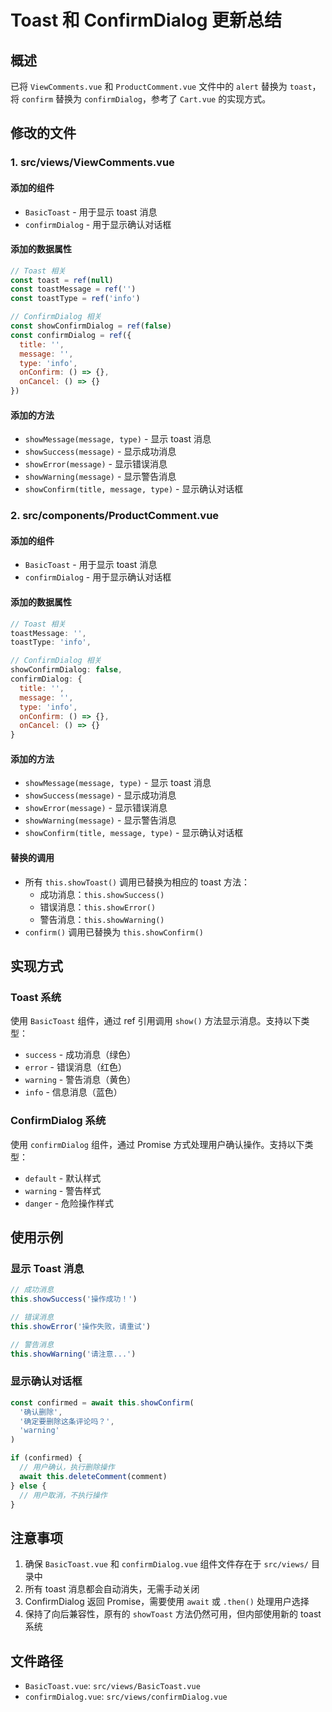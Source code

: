 # Toast 和 ConfirmDialog 更新总结

## 概述
已将 `ViewComments.vue` 和 `ProductComment.vue` 文件中的 `alert` 替换为 `toast`，将 `confirm` 替换为 `confirmDialog`，参考了 `Cart.vue` 的实现方式。

## 修改的文件

### 1. src/views/ViewComments.vue

#### 添加的组件
- `BasicToast` - 用于显示 toast 消息
- `confirmDialog` - 用于显示确认对话框

#### 添加的数据属性
```javascript
// Toast 相关
const toast = ref(null)
const toastMessage = ref('')
const toastType = ref('info')

// ConfirmDialog 相关
const showConfirmDialog = ref(false)
const confirmDialog = ref({
  title: '',
  message: '',
  type: 'info',
  onConfirm: () => {},
  onCancel: () => {}
})
```

#### 添加的方法
- `showMessage(message, type)` - 显示 toast 消息
- `showSuccess(message)` - 显示成功消息
- `showError(message)` - 显示错误消息
- `showWarning(message)` - 显示警告消息
- `showConfirm(title, message, type)` - 显示确认对话框

### 2. src/components/ProductComment.vue

#### 添加的组件
- `BasicToast` - 用于显示 toast 消息
- `confirmDialog` - 用于显示确认对话框

#### 添加的数据属性
```javascript
// Toast 相关
toastMessage: '',
toastType: 'info',

// ConfirmDialog 相关
showConfirmDialog: false,
confirmDialog: {
  title: '',
  message: '',
  type: 'info',
  onConfirm: () => {},
  onCancel: () => {}
}
```

#### 添加的方法
- `showMessage(message, type)` - 显示 toast 消息
- `showSuccess(message)` - 显示成功消息
- `showError(message)` - 显示错误消息
- `showWarning(message)` - 显示警告消息
- `showConfirm(title, message, type)` - 显示确认对话框

#### 替换的调用
- 所有 `this.showToast()` 调用已替换为相应的 toast 方法：
  - 成功消息：`this.showSuccess()`
  - 错误消息：`this.showError()`
  - 警告消息：`this.showWarning()`
- `confirm()` 调用已替换为 `this.showConfirm()`

## 实现方式

### Toast 系统
使用 `BasicToast` 组件，通过 ref 引用调用 `show()` 方法显示消息。支持以下类型：
- `success` - 成功消息（绿色）
- `error` - 错误消息（红色）
- `warning` - 警告消息（黄色）
- `info` - 信息消息（蓝色）

### ConfirmDialog 系统
使用 `confirmDialog` 组件，通过 Promise 方式处理用户确认操作。支持以下类型：
- `default` - 默认样式
- `warning` - 警告样式
- `danger` - 危险操作样式

## 使用示例

### 显示 Toast 消息
```javascript
// 成功消息
this.showSuccess('操作成功！')

// 错误消息
this.showError('操作失败，请重试')

// 警告消息
this.showWarning('请注意...')
```

### 显示确认对话框
```javascript
const confirmed = await this.showConfirm(
  '确认删除',
  '确定要删除这条评论吗？',
  'warning'
)

if (confirmed) {
  // 用户确认，执行删除操作
  await this.deleteComment(comment)
} else {
  // 用户取消，不执行操作
}
```

## 注意事项
1. 确保 `BasicToast.vue` 和 `confirmDialog.vue` 组件文件存在于 `src/views/` 目录中
2. 所有 toast 消息都会自动消失，无需手动关闭
3. ConfirmDialog 返回 Promise，需要使用 `await` 或 `.then()` 处理用户选择
4. 保持了向后兼容性，原有的 `showToast` 方法仍然可用，但内部使用新的 toast 系统

## 文件路径
- `BasicToast.vue`: `src/views/BasicToast.vue`
- `confirmDialog.vue`: `src/views/confirmDialog.vue`
